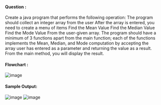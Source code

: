 #### Question :
Create a java program that performs the following operation:
The program should collect an integer array from the user
After the array is entered, you need to create a menu of items
Find the Mean Value
Find the Median Value
Find the Mode Value
From the user-given array.
The program should have a minimum of 3 functions apart from the main function; each of the functions implements the Mean, Median, and Mode computation by accepting the array user has entered as a parameter and returning the value as a result. From the main method, you will display the result.

#### Flowchart :

![image](https://user-images.githubusercontent.com/118504444/219305958-5db8d105-9a26-4974-9d11-c52cfc004cbc.png)


#### Sample Output:

![image](https://github.com/Niranjana2001/22122135-MDS273L-JAVA/assets/118504444/31eebda2-e1fd-4516-a233-2ad260388a99)
![image](https://github.com/Niranjana2001/22122135-MDS273L-JAVA/assets/118504444/110799a0-83bb-4e98-9e90-79cc81cfc36f)
